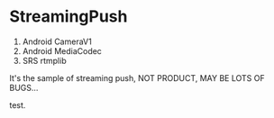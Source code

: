 # StreamingPush
1. Android CameraV1
2. Android MediaCodec
3. SRS rtmplib

It's the sample of streaming push, NOT PRODUCT, MAY BE LOTS OF BUGS...

test.
